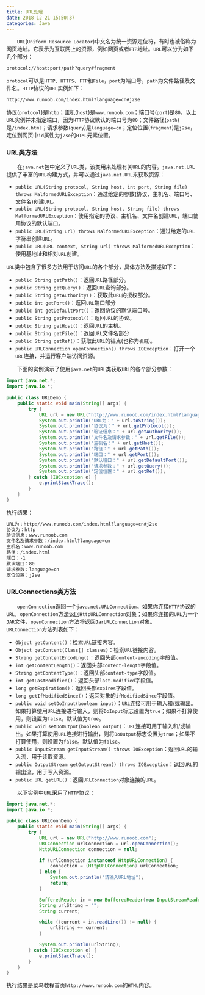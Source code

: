 ```yaml
---
title: URL处理
date: 2018-12-21 15:50:37
categories: Java
---
```

&emsp;&emsp;`URL`(`Uniform Resource Locator`)中文名为统一资源定位符，有时也被俗称为网页地址。它表示为互联网上的资源，例如网页或者`FTP`地址。`URL`可以分为如下几个部分：

``` bash
protocol://host:port/path?query#fragment
```

`protocol`可以是`HTTP`、`HTTPS`、`FTP`和`File`，`port`为端口号，`path`为文件路径及文件名。`HTTP`协议的`URL`实例如下：

``` bash
http://www.runoob.com/index.html?language=cn#j2se
```

协议(`protocol`)是`http`；主机(`host`)是`www.runoob.com`；端口号(`port`)是`80`，以上`URL`实例并未指定端口，因为`HTTP`协议默认的端口号为`80`；文件路径(`path`)是`/index.html`；请求参数(`query`)是`language=cn`；定位位置(`fragment`)是`j2se`，定位到网页中`id`属性为`j2se`的`HTML`元素位置。

### URL类方法

&emsp;&emsp;在`java.net`包中定义了`URL`类，该类用来处理有关`URL`的内容。`java.net.URL`提供了丰富的`URL`构建方式，并可以通过`java.net.URL`来获取资源：

- `public URL(String protocol, String host, int port, String file) throws MalformedURLException`：通过给定的参数(协议、主机名、端口号、文件名)创建`URL`。
- `public URL(String protocol, String host, String file) throws MalformedURLException`：使用指定的协议、主机名、文件名创建`URL`，端口使用协议的默认端口。
- `public URL(String url) throws MalformedURLException`：通过给定的`URL`字符串创建`URL`。
- `public URL(URL context, String url) throws MalformedURLException`：使用基地址和相对`URL`创建。

`URL`类中包含了很多方法用于访问`URL`的各个部分，具体方法及描述如下：

- `public String getPath()`：返回`URL`路径部分。
- `public String getQuery()`：返回`URL`查询部分。
- `public String getAuthority()`：获取此`URL`的授权部分。
- `public int getPort()`：返回`URL`端口部分
- `public int getDefaultPort()`：返回协议的默认端口号。
- `public String getProtocol()`：返回`URL`的协议。
- `public String getHost()`：返回`URL`的主机。
- `public String getFile()`：返回`URL`文件名部分
- `public String getRef()`：获取此`URL`的锚点(也称为`引用`)。
- `public URLConnection openConnection() throws IOException`：打开一个`URL`连接，并运行客户端访问资源。

&emsp;&emsp;下面的实例演示了使用`java.net`的`URL`类获取`URL`的各个部分参数：

``` java
import java.net.*;
import java.io.*;
​
public class URLDemo {
    public static void main(String[] args) {
        try {
            URL url = new URL("http://www.runoob.com/index.html?language=cn#j2se");
            System.out.println("URL为：" + url.toString());
            System.out.println("协议为：" + url.getProtocol());
            System.out.println("验证信息：" + url.getAuthority());
            System.out.println("文件名及请求参数：" + url.getFile());
            System.out.println("主机名：" + url.getHost());
            System.out.println("路径：" + url.getPath());
            System.out.println("端口：" + url.getPort());
            System.out.println("默认端口：" + url.getDefaultPort());
            System.out.println("请求参数：" + url.getQuery());
            System.out.println("定位位置：" + url.getRef());
        } catch (IOException e) {
            e.printStackTrace();
        }
    }
}
```

执行结果：

``` bash
URL为：http://www.runoob.com/index.html?language=cn#j2se
协议为：http
验证信息：www.runoob.com
文件名及请求参数：/index.html?language=cn
主机名：www.runoob.com
路径：/index.html
端口：-1
默认端口：80
请求参数：language=cn
定位位置：j2se
```

### URLConnections类方法

&emsp;&emsp;`openConnection`返回一个`java.net.URLConnection`。如果你连接`HTTP`协议的`URL`，`openConnection`方法返回`HttpURLConnection`对象；如果你连接的`URL`为一个`JAR`文件，`openConnection`方法将返回`JarURLConnection`对象。
&emsp;&emsp;`URLConnection`方法列表如下：

- `Object getContent()`：检索`URL`链接内容。
- `Object getContent(Class[] classes)`：检索`URL`链接内容。
- `String getContentEncoding()`：返回头部`content-encoding`字段值。
- `int getContentLength()`：返回头部`content-length`字段值。
- `String getContentType()`：返回头部`content-type`字段值。
- `int getLastModified()`：返回头部`last-modified`字段值。
- `long getExpiration()`：返回头部`expires`字段值。
- `long getIfModifiedSince()`：返回对象的`ifModifiedSince`字段值。
- `public void setDoInput(boolean input)`：`URL`连接可用于输入和/或输出。如果打算使用`URL`连接进行输入，则将`DoInput`标志设置为`true`；如果不打算使用，则设置为`false`。默认值为`true`。
- `public void setDoOutput(boolean output)`：`URL`连接可用于输入和/或输出。如果打算使用`URL`连接进行输出，则将`DoOutput`标志设置为`true`；如果不打算使用，则设置为`false`。默认值为`false`。
- `public InputStream getInputStream() throws IOException`：返回`URL`的输入流，用于读取资源。
- `public OutputStream getOutputStream() throws IOException`：返回`URL`的输出流，用于写入资源。
- `public URL getURL()`：返回`URLConnection`对象连接的`URL`。

&emsp;&emsp;以下实例中`URL`采用了`HTTP`协议：

``` java
import java.net.*;
import java.io.*;
​
public class URLConnDemo {
    public static void main(String[] args) {
        try {
            URL url = new URL("http://www.runoob.com");
            URLConnection urlConnection = url.openConnection();
            HttpURLConnection connection = null;

            if (urlConnection instanceof HttpURLConnection) {
                connection = (HttpURLConnection) urlConnection;
            } else {
                System.out.println("请输入URL地址");
                return;
            }

            BufferedReader in = new BufferedReader(new InputStreamReader(connection.getInputStream()));
            String urlString = "";
            String current;

            while ((current = in.readLine()) != null) {
                urlString += current;
            }

            System.out.println(urlString);
        } catch (IOException e) {
            e.printStackTrace();
        }
    }
}
```

执行结果是菜鸟教程首页`http://www.runoob.com`的`HTML`内容。